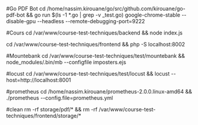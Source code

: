 #Go PDF Bot
cd /home/nassim.kirouane/go/src/github.com/kirouane/go-pdf-bot && go run $(ls -1 *.go | grep -v _test.go)
google-chrome-stable --disable-gpu  --headless --remote-debugging-port=9222

#Cours
cd /var/www/course-test-techniques/backend && node index.js

cd /var/www/course-test-techniques/frontend && php -S localhost:8002

#Mountebank
cd /var/www/course-test-techniques/test/mountebank && node_modules/.bin/mb --configfile imposters.ejs

#locust
cd /var/www/course-test-techniques/test/locust && locust --host=http://localhost:8001

#prometheus
cd /home/nassim.kirouane/prometheus-2.0.0.linux-amd64 && ./prometheus --config.file=prometheus.yml

#clean
rm -rf storage/pdf/* && rm -rf /var/www/course-test-techniques/frontend/storage/*
